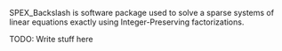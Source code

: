 
SPEX_Backslash is software package used to solve a sparse systems of linear equations
exactly using Integer-Preserving factorizations.

TODO: Write stuff here
